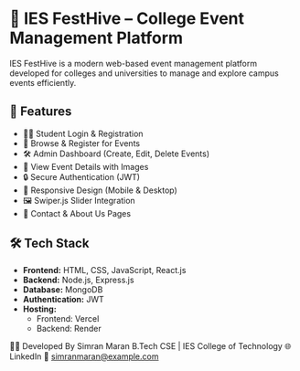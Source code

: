 # 🎉 IES FestHive – College Event Management Platform

IES FestHive is a modern web-based event management platform developed for colleges and universities to manage and explore campus events efficiently.

## 🚀 Features

- 🧑‍🎓 Student Login & Registration
- 📅 Browse & Register for Events
- 🛠️ Admin Dashboard (Create, Edit, Delete Events)
- 🧾 View Event Details with Images
- 🔒 Secure Authentication (JWT)
- 📱 Responsive Design (Mobile & Desktop)
- 🖼️ Swiper.js Slider Integration
- 💬 Contact & About Us Pages

## 🛠️ Tech Stack

- **Frontend:** HTML, CSS, JavaScript, React.js
- **Backend:** Node.js, Express.js
- **Database:** MongoDB
- **Authentication:** JWT
- **Hosting:**
  - Frontend: Vercel
  - Backend: Render
 
👩‍💻 Developed By
Simran Maran
B.Tech CSE | IES College of Technology
🌐 LinkedIn
📧 simranmaran@example.com


